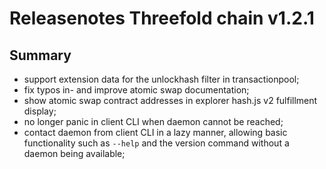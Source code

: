 # Releasenotes Threefold chain v1.2.1

## Summary

* support extension data for the unlockhash filter in transactionpool;
* fix typos in- and improve atomic swap documentation;
* show atomic swap contract addresses in explorer hash.js v2 fulfillment display;
* no longer panic in client CLI when daemon cannot be reached;
* contact daemon from client CLI in a lazy manner, allowing basic functionality
  such as `--help` and the version command without a daemon being available;
